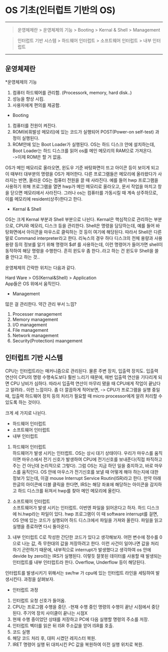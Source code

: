 # OS 기초(인터럽트 기반의 OS)
----------------------

> 운영체제란
>     > 운영체제의 기능
>     > Booting
>     > Kernal & Shell
>     > Management

> 인터럽트 기반 시스템
>     > 하드웨어 인터럽트
>     > 소프트웨어 인터럽트
>     > 내부 인터럽트
> 

----------------------

## 운영체제란

*운영체제의 기능

1. 컴퓨터 하드웨어를 관리함. (Processork, memory, hard disk..)
2. 성능을 향상 시킴.
3. 사용자에게 편의를 제공함. 

* Booting

1. 컴퓨터를 전원이 켜진다.
2. ROM(비휘발성 메모리)에 있는 코드가 실행되어 POST(Power-on self-test) 과정이 실행된다.
3. ROM안에 있는 Boot Loader가 실행된다. OS는 하드 디스크 안에 설치하는데, Boot Loader는 하드 디스크를 읽어 os를 메인 메모리의 RAM으로 가져온다.  
->이제 ROM은 할 거 없음.  

OS가 메인 메모리로 올라오면, 윈도우 기준 바탕화면이 뜨고 아이콘 등이 보이게 되고 이 때부터 대부분의 명령을 OS가 제어한다.
다른 프로그램들은 메모리에 올라왔다가 사라지는 반면, 올라온 OS는 컴퓨터 전원을 끌 때 사라진다. 예를 들어 hwp 프로그램을 사용하기 위해 프로그램을 열면
hwp가 메인 메모리로 올라오고, 문서 작업을 마치고 창을 닫으면 메모리에서 사라진다. 그러나 os는 컴퓨터를 가동시킬 때 계속 상주하므로, 이를 메모리에 resident(상주)한다고 한다.

* Kernal & Shell

OS는 크게 Kernal 부분과 Shell 부분으로 나뉜다. Kernal은 핵심적으로 관리하는 부분으로, CPU와 메모리, 디스크 등을 관리한다. 
Shell은 명령을 담당하는데, 예를 들어 바탕화면에서 아이콘을 마우스로 클릭하는 것 등이 여기에 해당된다. 따라서 Shell은 다른 말로 Command interpreter라고 한다.
리눅스의 경우 하다 디스크의 전체 용량과 사용 용량 등의 정보를 알기 위해 명령어 $df 를 사용하는데, 이런 명령어가 들어가면 shell이 동작하여 해당 명령을 수행한다.
흔히 윈도우 좀 한다..라고 하는 건 윈도우 Shell을 쓸 줄 안다고 하는 것..

운영체제의 간략한 위치는 다음과 같다. 

Hard Ware > OS(Kernal&Shell) > Application  
App들은 OS 위에서 움직인다.  

* Management

많은 걸 관리한다. 약간 관리 부서 느낌?  
1. Processer management
2. Memory management
3. I/O management
4. File management
5. Network management
6. Security(Protection) maangement

## 인터럽트 기반 시스템

CPU는 인터럽트라는 매커니즘으로 관리된다. 물론 주변 장치, 입출력 장치도. 입출력 연산이 CPU의 명령 수행속도보다 훨씬 느리기 때문에, 매번 입출력 연산을 기다리게 되면
CPU 낭비가 심하다. 따라서 입출력 연산이 마무리 됐을 때 CPU에게 작업이 끝났다고 알려라.. 이런 느낌이다. 
좀 더 깔끔하게 적어보면,
-> CPU가 프로그램을 실행 중일 때, 입출력 하드웨어 장치 등의 처리가 필요할 때 micro processor에게 알려 처리할 수 있도록 하는 것이다.

크게 세 가지로 나뉜다.

* 하드웨어 인터럽트
* 소프트웨어 인터럽트
* 내부 인터럽트

1. 하드웨어 인터럽트  
하드웨어가 발생 시키는 인터럽트. OS는 상시 대기 상태이다. 우리가 마우스를 움직이면 마우스에서 전기 신호가 발생하여 CPU에 전기신호를 보내준다(직접 파직하고 주는 건 아닌데 논리적으로 그렇다).
그럼 OS는 지금 하던 일을 중지하고, 바로 마우스를 움직인다. OS 안에 마우스가 전기신호를 보낼 때 어떻게 해야 하는지에 대한 정보가 있는데, 이걸 mouse Interrupt Service Routin(ISR)라고 한다.
만약 아래 한글의 아이콘에 더블 클릭을 한다면, IRS는 해당 좌표에 해당하는 아이콘을 감지하고 하드 디스크를 뒤져서 hwp를 찾아 메인 메모리에 올린다. 

2. 소프트웨어 인터럽트  
소프트웨어가 발생 시키는 인터럽트. 이번엔 파일을 읽어온다고 하자. 하드 디스크에 hi.hwp라는 파일이 있다. hwp 프로그램이 이 때 software interrupt를 걸면, OS 안에 있는 코드가 실행되어 하드 디스크에서 
파일을 가져와 올린다. 파일을 읽고 실행을 종료하면 다시 돌아온다. 

3. 내부 인터럽트
C로 작성한 간단한 코드가 있다고 생각해보자. 어떤 변수에 정수를 0으로 나눈 값, 즉 무한대의 값을 저장하려고 한다. 이런 사건이 일어나면 값을 처리하기 곤란하기 때문에, 내부적으로 interrupt가 발생했다고 생각하여
os 안에 devide by zero라는 IRS가 실행된다. 이렇듯 잘못된 데이터를 사용할 때 발생되는 인터럽트를 내부 인터럽트라 한다. Overflow, Underflow 등이 해당된다.

인터럽트를 발생시키기 위해서는 sw/hw 가 cpu에 있는 인터럽트 라인을 세팅하여 발생시킨다. 과정을 살펴보자.

* 인터럽트 과정  

1. 인터럽트 요청 신호가 들어옴.
2. CPU는 프로그램 수행을 중단.
-현재 수행 중인 명령의 수행이 끝난 시점에서 중단된다. 주기억 장치 사이클이 끝나는 시점X
3. 현재 수행 중이었던 상태를 저장하고 PC에 다음 실행할 명령의 주소를 저장. 
4. 인터럽트 벡터를 읽은 뒤 ISR 주소값을 얻어 ISR를 호출.
5. 코드 실행
6. 해당 코드 처리 후, 대피 시켰던 레지스터 복원.
7. IRET 명령어 실행 뒤 대피시킨 PC 값을 복원하여 이전 실행 위치로 복원.  





